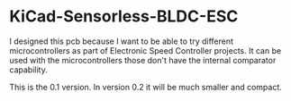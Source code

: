 # KiCad-Sensorless-BLDC-ESC

I designed this pcb because I want to be able to try different microcontrollers as part of Electronic Speed Controller projects. It can be used with the microcontrollers those don't have the internal comparator capability.

This is the 0.1 version. In version 0.2 it will be much smaller and compact.
